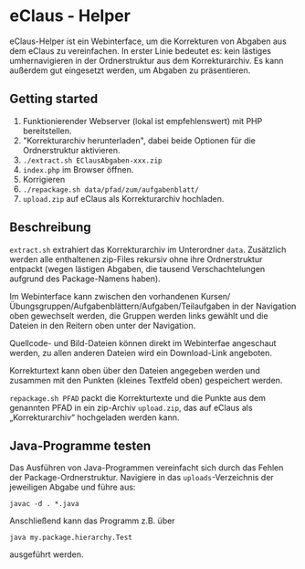 eClaus - Helper
===============

eClaus-Helper ist ein Webinterface, um die Korrekturen von Abgaben aus dem eClaus zu vereinfachen. In erster Linie bedeutet es: kein lästiges umhernavigieren in der Ordnerstruktur aus dem Korrekturarchiv.
Es kann außerdem gut eingesetzt werden, um Abgaben zu präsentieren.

Getting started
---------------

1. Funktionierender Webserver (lokal ist empfehlenswert) mit PHP bereitstellen.
2. "Korrekturarchiv herunterladen", dabei beide Optionen für die Ordnerstruktur aktivieren.
3. `./extract.sh EClausAbgaben-xxx.zip`
4. `index.php` im Browser öffnen.
5. Korrigieren
6. `./repackage.sh data/pfad/zum/aufgabenblatt/`
7. `upload.zip` auf eClaus als Korrekturarchiv hochladen.

Beschreibung
------------

`extract.sh` extrahiert das Korrekturarchiv im Unterordner `data`. Zusätzlich werden alle enthaltenen zip-Files rekursiv ohne ihre Ordnerstruktur entpackt (wegen lästigen Abgaben, die tausend Verschachtelungen aufgrund des Package-Namens haben).

Im Webinterface kann zwischen den vorhandenen Kursen/Übungsgruppen/Aufgabenblättern/Aufgaben/Teilaufgaben in der Navigation oben gewechselt werden, die Gruppen werden links gewählt und die Dateien in den Reitern oben unter der Navigation.

Quellcode- und Bild-Dateien können direkt im Webinterfae angeschaut werden, zu allen anderen Dateien wird ein Download-Link angeboten.

Korrekturtext kann oben über den Dateien angegeben werden und zusammen mit den Punkten (kleines Textfeld oben) gespeichert werden.

`repackage.sh PFAD` packt die Korrekturtexte und die Punkte aus dem genannten PFAD in ein zip-Archiv `upload.zip`, das auf eClaus als „Korrekturarchiv“ hochgeladen werden kann.

Java-Programme testen
---------------------

Das Ausführen von Java-Programmen vereinfacht sich durch das Fehlen der Package-Ordnerstruktur.
Navigiere in das `uploads`-Verzeichnis der jeweiligen Abgabe und führe aus:

    javac -d . *.java

Anschließend kann das Programm z.B. über

    java my.package.hierarchy.Test

ausgeführt werden.
